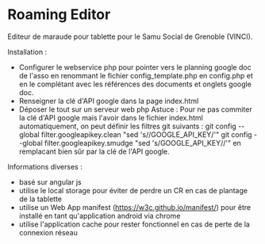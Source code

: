 # Roaming Editor
Editeur de maraude pour tablette pour le Samu Social de Grenoble (VINCI).

Installation :
- Configurer le webservice php pour pointer vers le planning google doc de l'asso en renommant le fichier
  config_template.php en config.php et en le complétant avec les références des documents et onglets google
  doc.
- Renseigner la clé d'API google dans la page index.html
- Déposer le tout sur un serveur web php
Astuce :
    Pour ne pas commiter la clé d'API google mais l'avoir dans le fichier index.html automatiquement,
    on peut définir les filtres git suivants :
        git config --global filter.googleapikey.clean "sed 's/<Votre API KEY>/GOOGLE_API_KEY/'"
        git config --global filter.googleapikey.smudge "sed 's/GOOGLE_API_KEY/<Votre API KEY>/'"
    en remplacant bien sûr <Votre API KEY> par la clé de l'API google.

Informations diverses :
- basé sur angular js
- utilise le local storage pour éviter de perdre un CR en cas de plantage de la tablette
- utilise un Web App manifest (https://w3c.github.io/manifest/) pour être installé en tant qu'application android via chrome
- utilise l'application cache pour rester fonctionnel en cas de perte de la connexion réseau
